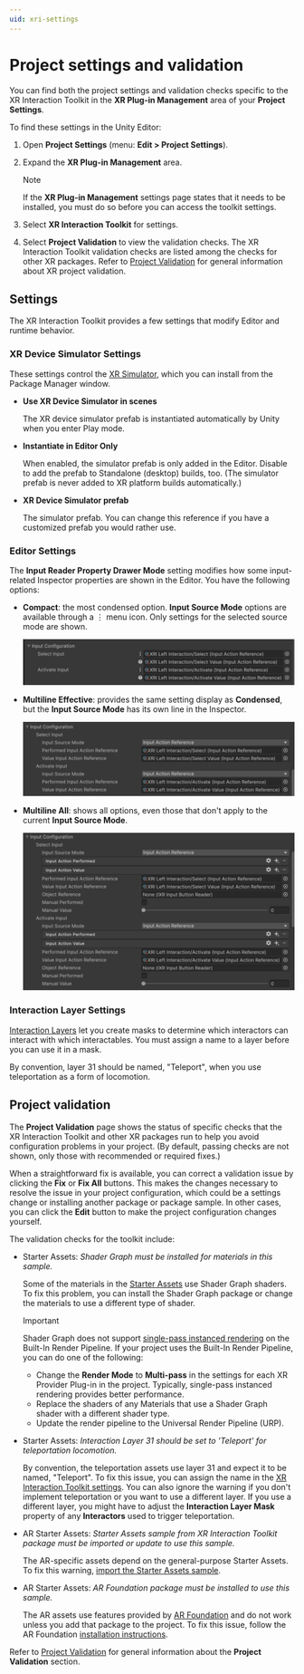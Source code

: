 ```yaml
---
uid: xri-settings
---
```


# Project settings and validation

You can find both the project settings and validation checks specific to the XR Interaction Toolkit in the **XR Plug-in Management** area of your **Project Settings**.

To find these settings in the Unity Editor:

1. Open **Project Settings** (menu: **Edit &gt; Project Settings**).
2. Expand the **XR Plug-in Management** area.

   > [!NOTE]
   > If the **XR Plug-in Management** settings page states that it needs to be installed, you must do so before you can access the toolkit settings.

3. Select **XR Interaction Toolkit** for settings.
4. Select **Project Validation** to view the validation checks. The XR Interaction Toolkit validation checks are listed among the checks for other XR packages. Refer to [Project Validation](xref:xr-core-utils-project-validation) for general information about XR project validation.

## Settings

The XR Interaction Toolkit provides a few settings that modify Editor and runtime behavior.

### XR Device Simulator Settings

These settings control the [XR Simulator](xref:xri-xr-device-simulator-overview), which you can install from the Package Manager window.

* **Use XR Device Simulator in scenes**

   The XR device simulator prefab is instantiated automatically by Unity when you enter Play mode.

* **Instantiate in Editor Only**

   When enabled, the simulator prefab is only added in the Editor. Disable to add the prefab to Standalone (desktop) builds, too. (The simulator prefab is never added to XR platform builds automatically.)

* **XR Device Simulator prefab**

   The simulator prefab. You can change this reference if you have a customized prefab you would rather use.

<a name ="editor-settings"></a>
### Editor Settings

The **Input Reader Property Drawer Mode** setting modifies how some input-related Inspector properties are shown in the Editor. You have the following options:

* **Compact**: the most condensed option. **Input Source Mode** options are available through a &vellip; menu icon. Only settings for the selected source mode are shown.

   ![](images/reader-compact.png)

* **Multiline Effective**: provides the same setting display as **Condensed**, but the **Input Source Mode** has its own line in the Inspector.

   ![](images/reader-multiline-effective.png)

* **Multiline All**: shows all options, even those that don't apply to the current **Input Source Mode**.

   ![](images/reader-multiline-all.png)

<a name ="interaction-layers"></a>
### Interaction Layer Settings

[Interaction Layers](xref:xri-interaction-layers) let you create masks to determine which interactors can interact with which interactables. You must assign a name to a layer before you can use it in a mask.

By convention, layer 31 should be named, "Teleport", when you use teleportation as a form of locomotion.

## Project validation

The **Project Validation** page shows the status of specific checks that the XR Interaction Toolkit and other XR packages run to help you avoid configuration problems in your project. (By default, passing  checks are not shown, only those with recommended or required fixes.)

When a straightforward fix is available, you can correct a validation issue by clicking the **Fix** or **Fix All** buttons. This makes the changes necessary to resolve the issue in your project configuration, which could be a settings change or installing another package or package sample. In other cases, you can click the **Edit** button to make the project configuration changes yourself.

The validation checks for the toolkit include:

* Starter Assets: _Shader Graph must be installed for materials in this sample._

   Some of the materials in the [Starter Assets](xref:xri-samples-starter-assets) use Shader Graph shaders. To fix this problem, you can install the Shader Graph package or change the materials to use a different type of shader.

   > [!IMPORTANT]
   > Shader Graph does not support [single-pass instanced rendering](xref:SinglePassStereoRendering) on the Built-In Render Pipeline. If your project uses the Built-In Render Pipeline, you can do one of the following:
   >
   > * Change the **Render Mode** to **Multi-pass** in the settings for each XR Provider Plug-in in the project. Typically, single-pass instanced rendering provides better performance.
   > * Replace the shaders of any Materials that use a Shader Graph shader with a different shader type.
   > * Update the render pipeline to the Universal Render Pipeline (URP).

* Starter Assets: _Interaction Layer 31 should be set to 'Teleport' for teleportation locomotion._

   By convention, the teleportation assets use layer 31 and expect it to be named, "Teleport". To fix this issue, you can assign the name in the [XR Interaction Toolkit settings](#interaction-layers). You can also ignore the warning if you don't implement teleportation or you want to use a different layer. If you use a different layer, you might have to adjust the **Interaction Layer Mask** property of any **Interactors** used to trigger teleportation.

* AR Starter Assets: _Starter Assets sample from XR Interaction Toolkit package must be imported or update to use this sample._

   The AR-specific assets depend on the general-purpose Starter Assets. To fix this warning, [import the Starter Assets sample](xref:xri-installation#installing-samples).

* AR Starter Assets: _AR Foundation package must be installed to use this sample._

   The AR assets use features provided by [AR Foundation](xref:arfoundation-manual) and do not work unless you add that package to the project. To fix this issue, follow the AR Foundation [installation instructions](xref:arfoundation-install).

Refer to [Project Validation](xref:xr-core-utils-project-validation) for general information about the **Project Validation** section.
